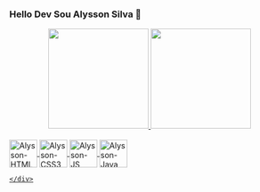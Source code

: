 ### Hello Dev Sou Alysson Silva 👋

<div align="center">
  <a href="https://github.com/AlyssonSilvahub">
  <img height="180em" src="https://github-readme-stats.vercel.app/api?username=AlyssonSilvahub&show_icons=true&theme=radical&include_all_commits=true&count_private=true"/>
  <img height="180em" src="https://github-readme-stats.vercel.app/api/top-langs/?username=Alyssonsilvahub&layout=compact&langs_count=7&theme=radical"/>
</div>
  
  <div style="display: inline_block"><br>
    <img align="center" alt="Alysson-HTML" height="50" width="50" <img src="https://cdn.jsdelivr.net/gh/devicons/devicon/icons/html5/html5-original-wordmark.svg" />
    <img align="center" alt="Alysson-CSS3" height="50" width="50" <img src="https://cdn.jsdelivr.net/gh/devicons/devicon/icons/css3/css3-original-wordmark.svg" />
    <img align="center" alt="Alysson-JS" height="50" width="50" <img src="https://cdn.jsdelivr.net/gh/devicons/devicon/icons/javascript/javascript-original.svg" />
     <img align="center" alt="Alysson-Java" height="50" width="50" <img src="https://cdn.jsdelivr.net/gh/devicons/devicon/icons/java/java-original.svg" />
    </div>
    
  
   
    </div>

  
